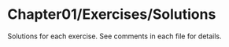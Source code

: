 # Chapter01/Exercises/Solutions

Solutions for each exercise. See comments in each file for details.



